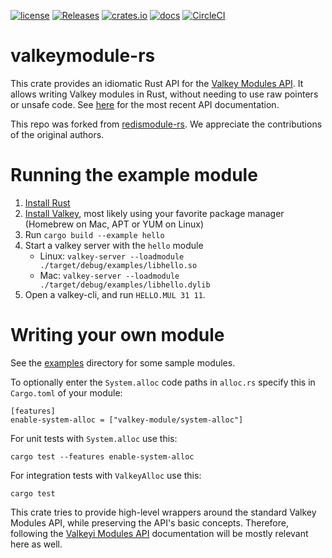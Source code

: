 [![license](https://img.shields.io/github/license/RedisLabsModules/redismodule-rs.svg)](https://github.com/RedisLabsModules/redismodule-rs/blob/master/LICENSE)
[![Releases](https://img.shields.io/github/release/RedisLabsModules/redismodule-rs.svg)](https://github.com/RedisLabsModules/redismodule-rs/releases/latest)
[![crates.io](https://img.shields.io/crates/v/redis-module.svg)](https://crates.io/crates/redis-module)
[![docs](https://docs.rs/redis-module/badge.svg)](https://docs.rs/redis-module)
[![CircleCI](https://circleci.com/gh/RedisLabsModules/redismodule-rs/tree/master.svg?style=svg)](https://circleci.com/gh/RedisLabsModules/redismodule-rs/tree/master)

# valkeymodule-rs

This crate provides an idiomatic Rust API for the [Valkey Modules API](https://valkey.io/topics/modules-api-ref/).
It allows writing Valkey modules in Rust, without needing to use raw pointers or unsafe code. See [here](https://docs.rs/valkey-module/latest) for the most recent API documentation.

This repo was forked from [redismodule-rs](https://github.com/RedisLabsModules/redismodule-rs).  We appreciate the contributions of the original authors.  

# Running the example module

1. [Install Rust](https://www.rust-lang.org/tools/install)
2. [Install Valkey](https://valkey.io/download/), most likely using your favorite package manager (Homebrew on Mac, APT or YUM on Linux)
3. Run `cargo build --example hello`
4. Start a valkey server with the `hello` module
   * Linux: `valkey-server --loadmodule ./target/debug/examples/libhello.so`
   * Mac: `valkey-server --loadmodule ./target/debug/examples/libhello.dylib`
5. Open a valkey-cli, and run `HELLO.MUL 31 11`.

# Writing your own module

See the [examples](examples) directory for some sample modules.

To optionally enter the `System.alloc` code paths in `alloc.rs` specify this in `Cargo.toml` of your module:
```
[features]
enable-system-alloc = ["valkey-module/system-alloc"]
```
For unit tests with `System.alloc` use this: 
```
cargo test --features enable-system-alloc
```
For integration tests with `ValkeyAlloc` use this:
```
cargo test
```

This crate tries to provide high-level wrappers around the standard Valkey Modules API, while preserving the API's basic concepts.
Therefore, following the [Valkeyi Modules API](https://valkey.io/topics/modules-api-ref/) documentation will be mostly relevant here as well.

